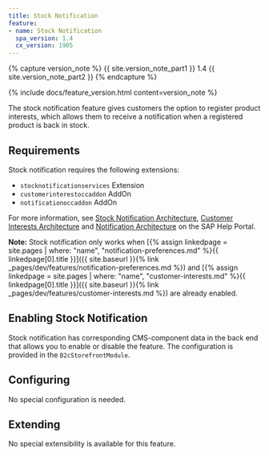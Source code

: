 ```yaml
---
title: Stock Notification
feature:
- name: Stock Notification
  spa_version: 1.4
  cx_version: 1905
---
```


{% capture version_note %}
{{ site.version_note_part1 }} 1.4 {{ site.version_note_part2 }}
{% endcapture %}

{% include docs/feature_version.html content=version_note %}

The stock notification feature gives customers the option to register product interests, which allows them to receive a notification when a registered product is back in stock.

## Requirements

Stock notification requires the following extensions:

- `stocknotificationservices` Extension
- `customerinterestoccaddon` AddOn
- `notificationoccaddon` AddOn

For more information, see [Stock Notification Architecture](https://help.sap.com/viewer/4c33bf189ab9409e84e589295c36d96e/latest/en-US/7afe618e1ff4437ea6a7a0c6e0c8f32b.html), [Customer Interests Architecture](https://help.sap.com/viewer/4c33bf189ab9409e84e589295c36d96e/latest/en-US/f096456e586c44a29bd833a88536855a.html) and [Notification Architecture](https://help.sap.com/viewer/4c33bf189ab9409e84e589295c36d96e/latest/en-US/b090364cfbe94c6da1b69af62f585d79.html) on the SAP Help Portal.

**Note:** Stock notification only works when [{% assign linkedpage = site.pages | where: "name", "notification-preferences.md" %}{{ linkedpage[0].title }}]({{ site.baseurl }}{% link _pages/dev/features/notification-preferences.md %}) and [{% assign linkedpage = site.pages | where: "name", "customer-interests.md" %}{{ linkedpage[0].title }}]({{ site.baseurl }}{% link _pages/dev/features/customer-interests.md %}) are already enabled.

## Enabling Stock Notification

Stock notification has corresponding CMS-component data in the back end that allows you to enable or disable the feature. The configuration is provided in the `B2cStorefrontModule`.

## Configuring

No special configuration is needed.

## Extending

No special extensibility is available for this feature.
